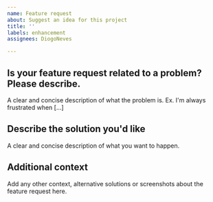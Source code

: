 ```yaml
---
name: Feature request
about: Suggest an idea for this project
title: ''
labels: enhancement
assignees: DiogoNeves

---
```


## Is your feature request related to a problem? Please describe.
A clear and concise description of what the problem is. Ex. I'm always frustrated when [...]

## Describe the solution you'd like
A clear and concise description of what you want to happen.

## Additional context
Add any other context, alternative solutions or screenshots about the feature request here.
